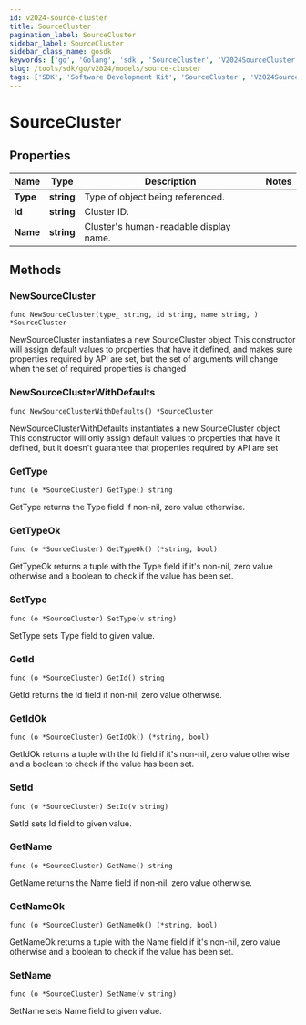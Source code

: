 ```yaml
---
id: v2024-source-cluster
title: SourceCluster
pagination_label: SourceCluster
sidebar_label: SourceCluster
sidebar_class_name: gosdk
keywords: ['go', 'Golang', 'sdk', 'SourceCluster', 'V2024SourceCluster']
slug: /tools/sdk/go/v2024/models/source-cluster
tags: ['SDK', 'Software Development Kit', 'SourceCluster', 'V2024SourceCluster']
---
```


# SourceCluster

## Properties

| Name     | Type       | Description                            | Notes |
| -------- | ---------- | -------------------------------------- | ----- |
| **Type** | **string** | Type of object being referenced.       |
| **Id**   | **string** | Cluster ID.                            |
| **Name** | **string** | Cluster's human-readable display name. |

## Methods

### NewSourceCluster

`func NewSourceCluster(type_ string, id string, name string, ) *SourceCluster`

NewSourceCluster instantiates a new SourceCluster object This constructor will assign default values to properties that have it defined, and makes sure properties required by API are set, but the set of arguments will change when the set of required properties is changed

### NewSourceClusterWithDefaults

`func NewSourceClusterWithDefaults() *SourceCluster`

NewSourceClusterWithDefaults instantiates a new SourceCluster object This constructor will only assign default values to properties that have it defined, but it doesn't guarantee that properties required by API are set

### GetType

`func (o *SourceCluster) GetType() string`

GetType returns the Type field if non-nil, zero value otherwise.

### GetTypeOk

`func (o *SourceCluster) GetTypeOk() (*string, bool)`

GetTypeOk returns a tuple with the Type field if it's non-nil, zero value otherwise and a boolean to check if the value has been set.

### SetType

`func (o *SourceCluster) SetType(v string)`

SetType sets Type field to given value.

### GetId

`func (o *SourceCluster) GetId() string`

GetId returns the Id field if non-nil, zero value otherwise.

### GetIdOk

`func (o *SourceCluster) GetIdOk() (*string, bool)`

GetIdOk returns a tuple with the Id field if it's non-nil, zero value otherwise and a boolean to check if the value has been set.

### SetId

`func (o *SourceCluster) SetId(v string)`

SetId sets Id field to given value.

### GetName

`func (o *SourceCluster) GetName() string`

GetName returns the Name field if non-nil, zero value otherwise.

### GetNameOk

`func (o *SourceCluster) GetNameOk() (*string, bool)`

GetNameOk returns a tuple with the Name field if it's non-nil, zero value otherwise and a boolean to check if the value has been set.

### SetName

`func (o *SourceCluster) SetName(v string)`

SetName sets Name field to given value.
